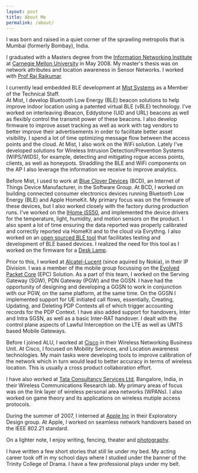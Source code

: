 ```yaml
---
layout: post
title: About Me
permalink: /about/
---
```


I was born and raised in a quiet corner of the sprawling metropolis that is Mumbai (formerly Bombay), India. 

I graduated with a Masters degree from the [Information Networking Institute](www.ini.cmu.edu) at 
[Carnegie Mellon University](https://www.cmu.edu/) in May 2008. My master's thesis was on network 
attributes and location awareness in Sensor Networks. I worked with [Prof Raj Rajkumar](https://users.ece.cmu.edu/~raj/).

I currently lead embedded BLE development at [Mist Systems](https://www.mist.com/) as a Member of the Technical Staff.  
At Mist, I develop Bluetooth Low Energy (BLE) beacon solutions to help improve indoor location using a patented 
virtual BLE (vBLE) technology. I've worked on interleaving iBeacon, Eddystone (UID and URL) beacons as well as 
flexibly control the transmit power of these beacons. I also develop firmware to improve asset tracking as well 
as work with tag vendors to better improve their advertisements in order to facilitate better asset visibility. 
I spend a lot of time optimizing message flow between the access points and the cloud. At Mist, I also work on the 
WiFi solution. Lately I've developed solutions for Wireless Intrusion Detection/Prevention Systems (WIPS/WIDS), for 
example, detecting and mitigating rogue access points, clients, as well as honeypots. Straddling the BLE and WiFi 
components on the AP I also leverage the information we receive to improve analytics.

Before Mist, I used to work at [Blue Clover Devices](https://www.bcdevices.com/) (BCD), an Internet of Things Device 
Manufacturer, in the Software Group. At BCD, I worked on building connected consumer electronics devices running 
Bluetooth Low Energy (BLE) and Apple HomeKit. My primary focus was on the firmware of these devices, but I also worked 
closely with the factory during production runs. I've worked on the [IHome iSS50](https://www.ihomeaudio.com/iSS50/), 
and implemented the device drivers for the temperature, light, humidity, and motion sensors on the product. I also 
spent a lot of time ensuring the data reported was properly calibrated and correctly reported via HomeKit and to the 
cloud via Evrythng. I also worked on an [open sourced BLE tool](https://github.com/gurpreetz/ble-tools) that facilitates 
testing and development of BLE based devices. I realized the need for this tool as I worked on the firmware for a 
[Desk Lamp](https://itunes.apple.com/us/app/sensalite/id1053228450?mt=8). 

Prior to this, I worked at [Alcatel-Lucent](https://networks.nokia.com/) (since aquired by Nokia), in their IP Division. 
I was a member of the mobile group focussing on the 
[Evolved Packet Core](https://networks.nokia.com/products/7750-service-router/mobile-gateway) 
(EPC) Solution. As a part of this team, I worked on the Serving Gateway (SGW), PDN Gateway (PGW) and the GGSN. 
I have had the opportunity of designing and developing a GGSN to work in conjunction with our PGW, on the same 
platform, at the same time. On the GGSN I implemented support for UE initiated call flows, essentially, 
Creating, Updating, and Deleting PDP Contexts all of which trigger accounting records for the PDP Context. 
I have also added support for handovers, Inter and Intra SGSN, as well as a basic Inter-RAT handover.  I dealt 
with the control plane aspects of Lawful Interception on the LTE as well as UMTS based Mobile Gateways. 

Before I joined ALU, I worked at [Cisco](https://www.cisco.com/) in their Wireless Networking Business Unit. 
At Cisco, I focused on Mobility Services, and Location awareness technologies. My main tasks were developing 
tools to improve calibration of the network which in turn would lead to better accuracy in terms of wireless location. 
This is usually a cross product collaboration effort. 

I have also worked at [Tata Consultancy Services Ltd](https://www.tcs.com/), Bangalore, India, in their 
Wireless Communications Research lab. My primary areas of focus was on the link layer of wireless personal 
area networks (WPANs). I also worked on game theory and its applications on wireless mutiple access protocols.

During the summer of 2007, I interned at [Apple Inc](https://www.apple.com/) in their Exploratory Design group. 
At Apple, I worked on seamless network handovers based on the IEEE 802.21 standard.

On a lighter note, I enjoy writing, fencing, theater and [photography](http://www.flickr.com/photos/zoxcleb).

I have written a few short stories that still lie under my bed. My acting career took off in my school days 
where I studied under the banner of the Trinity College of Drama. I have a few professional plays under my belt.
